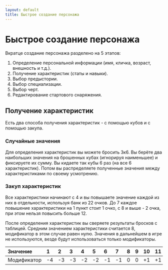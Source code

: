 ```yaml
---
layout: default
title: Быстрое создание персонажа
---
```


# Быстрое создание персонажа
Вкратце создание персонажа разделено на 5 этапов:
1. Определение персональной информации (имя, кличка, возраст, внешность и т.д.).
2. Получение характеристик (статы и навыки).
3. Выбор предыстории.
4. Выбор специализации.
5. Выбор черт.
6. Редактирование стартового снаряжения.


## Получение характеристик
Есть два способа получения характеристик - с помощью кубов и с помощью закупа.

### Случайные значения
Для определения характеристик вы можете бросить 3к6. Вы берёте два наибольших значения на брошенных кубах (игнорируя наименьшее) и фиксируете их сумму. Вы кидаете так кубы 6 раз (на все 6 характеристик). Потом вы распределяете полученные значения между характеристиками по своему усмотрению.

### Закуп характеристик
Все характеристики начинают с 4 и вы повышаете значение каждой из них в отдельности, используя банк из 22 очков. До 7 каждое повышение характеристики на 1 пункт стоит 1 очко, с 8 и выше - 2 очка, при этом нельзя повысить больше 12.


После определения характеристик вы сверяете результаты бросков с таблицей. Средним значением характеристики считается 8, модификатор в этом случае равен нулю. 
Значения в дальнейшем в игре не используются, везде будут использоваться только модификаторы.
 
| Значение    | 1  | 2  | 3  | 4  | 5  | 6  | 7  | 8 | 9 | 10 | 11 | 12 |
|:------------|:---|:---|:---|:---|:---|:---|:---|:--|:--|:---|:---|:---|
| Модификатор | -4 | -3 | -3 | -2 | -2 | -1 | -1 | 0 | 0 | +1 | +1 | +2 |
